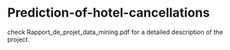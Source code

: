 # Prediction-of-hotel-cancellations

check Rapport_de_projet_data_mining.pdf for a detailed description of the project.
